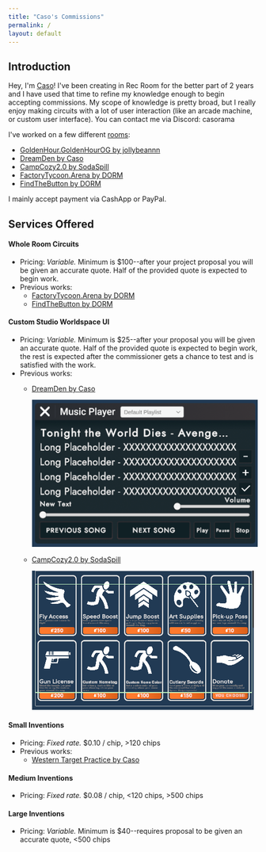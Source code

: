 ```yaml
---
title: "Caso's Commissions"
permalink: /
layout: default
---
```



## Introduction
Hey, I'm [Caso](https://rec.net/user/Caso)! I've been creating in Rec Room for the better part of 2 years and I have used that time to refine my knowledge enough to begin accepting commissions. My scope of knowledge is pretty broad, but I really enjoy making circuits with a lot of user interaction (like an arcade machine, or custom user interface). You can contact me via Discord: casorama

I've worked on a few different [rooms](https://rec.net/user/Caso/rooms):
* [GoldenHour.GoldenHourOG by jollybeannn](https://rec.net/room/GoldenHour)
* [DreamDen by Caso](https://rec.net/room/DreamDen/)
* [CampCozy2.0 by SodaSpill](https://rec.net/room/CampCozy2.0/)
* [FactoryTycoon.Arena by DORM](https://rec.net/room/FactoryTycoon)
* [FindTheButton by DORM](https://rec.net/room/FindTheButton)
  
  
I mainly accept payment via CashApp or PayPal.

## Services Offered
#### Whole Room Circuits
* Pricing: *Variable.* Minimum is $100--after your project proposal you will be given an accurate quote. Half of the provided quote is expected to begin work.
* Previous works:  
  * [FactoryTycoon.Arena by DORM](https://rec.net/room/FactoryTycoon)
  * [FindTheButton by DORM](https://rec.net/room/FindTheButton)

#### Custom Studio Worldspace UI
* Pricing: *Variable.* Minimum is $25--after your proposal you will be given an accurate quote. Half of the provided quote is expected to begin work, the rest is expected after the commissioner gets a chance to test and is satisfied with the work.
* Previous works:
  * [DreamDen by Caso](https://rec.net/room/DreamDen/)
      
    ![DreamDen Music Player](ddui.png)
  * [CampCozy2.0 by SodaSpill](https://rec.net/room/CampCozy2.0/)

    ![CampCozy Custom Storefront](image.png)

#### Small Inventions 
* Pricing: *Fixed rate.* $0.10 / chip, >120 chips
* Previous works:
  * [Western Target Practice by Caso](https://rec.net/invention/11029918)

#### Medium Inventions
* Pricing: *Fixed rate.* $0.08 / chip, <120 chips, >500 chips

#### Large Inventions
* Pricing: *Variable.* Minimum is $40--requires proposal to be given an accurate quote, <500 chips
 
